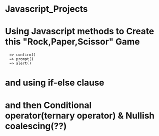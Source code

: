# Javascript_Projects

# Using Javascript methods to Create this "Rock,Paper,Scissor" Game
      => confirm()
      => prompt()
      => alert()
# and using if-else clause
# and then Conditional operator(ternary operator) & Nullish coalescing(??) 
